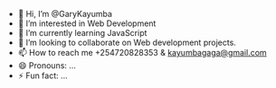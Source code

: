 - 👋 Hi, I’m @GaryKayumba
- 👀 I’m interested in Web Development
- 🌱 I’m currently learning JavaScript
- 💞️ I’m looking to collaborate on Web development projects.
- 📫 How to reach me +254720828353 & kayumbagaga@gmail.com
- 😄 Pronouns: ...
- ⚡ Fun fact: ...

<!---
Gary-crtl/Gary-crtl is a ✨ special ✨ repository because its `README.md` (this file) appears on your GitHub profile.
You can click the Preview link to take a look at your changes.
--->
